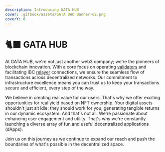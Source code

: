 ```yaml
---
description: Introducing GATA HUB
cover: .gitbook/assets/GATA DAO Banner-02.png
coverY: 0
---
```


# 🐈‍⬛ GATA HUB

At GATA HUB, we're not just another web3 company; we're the pioneers of blockchain innovation. With a core focus on operating [validators](gatahub/gata-hub-ventures/gata-validators/) and facilitating IBC [relayer](gatahub/gata-hub-ventures/public-goods/gata-relays.md) connections, we ensure the seamless flow of transactions across decentralized networks. Our commitment to infrastructure excellence means you can trust us to keep your transactions secure and efficient, every step of the way.

We believe in creating real value for our users. That's why we offer exciting opportunities for real yield based on NFT ownership. Your digital assets shouldn't just sit idle; they should work for you, generating tangible returns in our dynamic ecosystem. And that's not all. We're passionate about enhancing user engagement and utility. That's why we're constantly launching a diverse array of fun and useful decentralized applications (dApps).&#x20;

Join us on this journey as we continue to expand our reach and push the boundaries of what's possible in the decentralized space.
